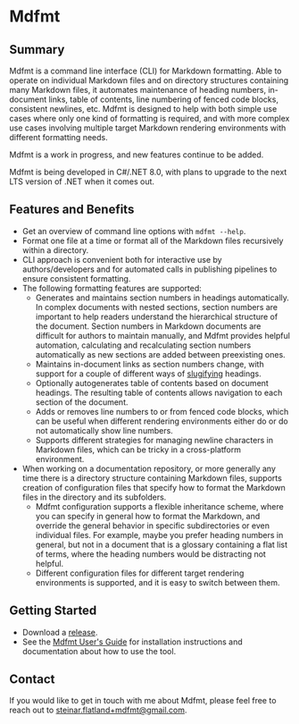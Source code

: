 # Mdfmt

## Summary

Mdfmt is a command line interface (CLI) for Markdown formatting.  Able to operate on individual Markdown files and on directory structures containing many Markdown files, it automates maintenance of heading numbers, in-document links, table of contents, line numbering of fenced code blocks, consistent newlines, etc.  Mdfmt is designed to help with both simple use cases where only one kind of formatting is required, and with more complex use cases involving multiple target Markdown rendering environments with different formatting needs.

Mdfmt is a work in progress, and new features continue to be added.

Mdfmt is being developed in C#/.NET 8.0, with plans to upgrade to the next LTS version of .NET when it comes out.

## Features and Benefits

- Get an overview of command line options with `mdfmt --help`.
- Format one file at a time or format all of the Markdown files recursively within a directory.
- CLI approach is convenient both for interactive use by authors/developers and for automated calls in publishing pipelines to ensure consistent formatting.
- The following formatting features are supported:
  - Generates and maintains section numbers in headings automatically.  In complex documents with nested sections, section numbers are important to help readers understand the hierarchical structure of the document.  Section numbers in Markdown documents are difficult for authors to maintain manually, and Mdfmt provides helpful automation, calculating and recalculating section numbers automatically as new sections are added between preexisting ones.
  - Maintains in-document links as section numbers change, with support for a couple of different ways of [slugifying](./docs/user/Glossary.md#slugification) headings.
  - Optionally autogenerates table of contents based on document headings.  The resulting table of contents allows navigation to each section of the document.
  - Adds or removes line numbers to or from fenced code blocks, which can be useful when different rendering environments either do or do not automatically show line numbers.
  - Supports different strategies for managing newline characters in Markdown files, which can be tricky in a cross-platform environment.
- When working on a documentation repository, or more generally any time there is a directory structure containing Markdown files, supports creation of configuration files that specify how to format the Markdown files in the directory and its subfolders.
  - Mdfmt configuration supports a flexible inheritance scheme, where you can specify in general how to format the Markdown, and override the general behavior in specific subdirectories or even individual files.  For example, maybe you prefer heading numbers in general, but not in a document that is a glossary containing a flat list of terms, where the heading numbers would be distracting not helpful.
  - Different configuration files for different target rendering environments is supported, and it is easy to switch between them.

## Getting Started

- Download a [release](https://github.com/steinar-flatland/mdfmt/releases).
- See the [Mdfmt User's Guide](./docs/user/Mdfmt-Users-Guide.md) for installation instructions and documentation about how to use the tool.

## Contact

If you would like to get in touch with me about Mdfmt, please feel free to reach out to <steinar.flatland+mdfmt@gmail.com>.
